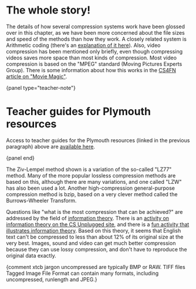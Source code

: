 # The whole story!

The details of how several compression systems work have been glossed over in this chapter, as we have been more concerned about the file sizes and speed of the methods than how they work.
A closely related system is Arithmetic coding (there's an [explanation of it here](http://www.cimt.org.uk/resources/codes/codes_u18_text.pdf)).
Also, video compression has been mentioned only briefly, even though compressing videos saves more space than most kinds of compression.
Most video compression is based on the "MPEG" standard (Moving Pictures Experts Group).
There is some information about how this works in the [CS4FN article on "Movie Magic"](http://www.cs4fn.org/films/mpegit.php).

{panel type="teacher-note"}

# Teacher guides for Plymouth resources

Access to teacher guides for the Plymouth resources (linked in the previous paragraph) above are [available here](http://www.cimt.org.uk/resources/codes/).

{panel end}

The Ziv-Lempel method shown is a variation of the so-called "LZ77" method.
Many of the more popular lossless compression methods are based on this, although there are many variations, and one called "LZW" has also been used a lot.
Another high-compression general-purpose compression method is bzip, based on a very clever method called the Burrows-Wheeler Transform.

Questions like "what is the most compression that can be achieved?" are addressed by the field of [information theory](https://en.wikipedia.org/wiki/Information_theory).
There is an [activity on information theory on the CS Unplugged site](http://csunplugged.org/information-theory), and there is a [fun activity that illustrates information theory](http://www.math.ucsd.edu/~crypto/java/ENTROPY/).
Based on this theory, it seems that English text can't be compressed to less than about 12% of its original size at the very best.
Images, sound and video can get much better compression because they can use lossy compression, and don't have to reproduce the original data exactly.

{comment xtcb jargon uncompressed are typically BMP or RAW. TIFF files Tagged Image File Format can contain many formats, including uncompressed, runlength and JPEG.}
